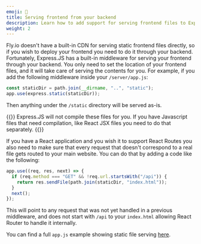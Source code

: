 ```yaml
---
emoji: 🚀
title: Serving frontend from your backend
description: Learn how to add support for serving frontend files to Express.JS backends
weight: 2
---
```


Fly.io doesn't have a built-in CDN for serving static frontend files directly, so if you wish to deploy your frontend you need to do it through your backend.
Fortunately, Express.JS has a built-in middleware for serving your frontend through your backend. You only need to set the location of your frontend files, and it will take care of serving the contents for you.
For example, if you add the following middleware inside your `/server/app.js`:

```js
const staticDir = path.join(__dirname, "..", "static");
app.use(express.static(staticDir));
```

Then anything under the `/static` directory will be served as-is.

{{<note type="warning" title="Note">}}
Express.JS will not compile these files for you. If you have Javascript files that need compilation, like React JSX files you need to do that separately.
{{</note>}}

If you have a React application and you wish it to support React Routes you also need to make sure that every request that doesn't correspond to a real file gets routed to your main website. You can do that by adding a code like the following:

```js
app.use((req, res, next) => {
  if (req.method === "GET" && !req.url.startsWith("/api")) {
    return res.sendFile(path.join(staticDir, "index.html"));
  }
  next();
});
```

This will point to any request that was not yet handled in a previous middleware, and does not start with `/api` to your `index.html` allowing React Router to handle it internally.

You can find a full `app.js` example showing static file serving [here](https://github.com/sztupy/Full-Stack-Project-Assessment/blob/main/server/app.js).
